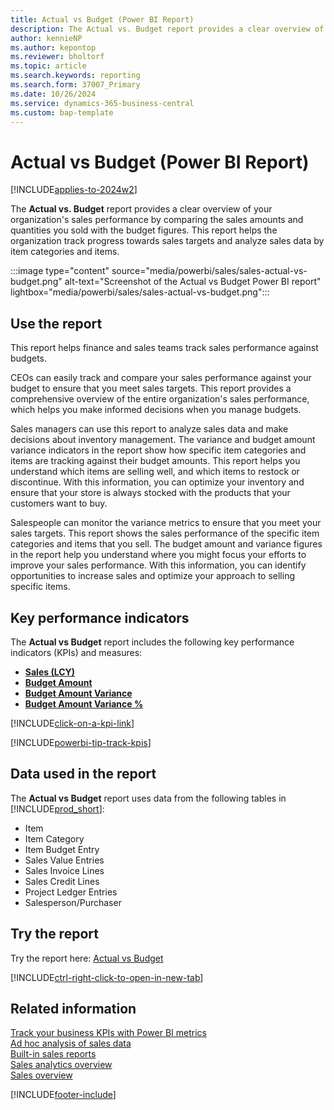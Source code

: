 ```yaml
---
title: Actual vs Budget (Power BI Report)
description: The Actual vs. Budget report provides a clear overview of your organization's sales performance by comparing actual sales amount and quantity sold with the budget figures.
author: kennieNP
ms.author: kepontop
ms.reviewer: bholtorf
ms.topic: article
ms.search.keywords: reporting
ms.search.form: 37007_Primary
ms.date: 10/26/2024
ms.service: dynamics-365-business-central
ms.custom: bap-template
---
```


# Actual vs Budget (Power BI Report)

[!INCLUDE[applies-to-2024w2](includes/applies-to-2024w2.md)]

The **Actual vs. Budget** report provides a clear overview of your organization's sales performance by comparing the sales amounts and quantities you sold with the budget figures. This report helps the organization track progress towards sales targets and analyze sales data by item categories and items.

:::image type="content" source="media/powerbi/sales/sales-actual-vs-budget.png" alt-text="Screenshot of the Actual vs Budget Power BI report" lightbox="media/powerbi/sales/sales-actual-vs-budget.png":::

## Use the report

This report helps finance and sales teams track sales performance against budgets.

CEOs can easily track and compare your sales performance against your budget to ensure that you meet sales targets. This report provides a comprehensive overview of the entire organization's sales performance, which helps you make informed decisions when you manage budgets.

Sales managers can use this report to analyze sales data and make decisions about inventory management. The variance and budget amount variance indicators in the report show how specific item categories and items are tracking against their budget amounts. This report helps you understand which items are selling well, and which items to restock or discontinue. With this information, you can optimize your inventory and ensure that your store is always stocked with the products that your customers want to buy.

Salespeople can monitor the variance metrics to ensure that you meet your sales targets. This report shows the sales performance of the specific item categories and items that you sell. The budget amount and variance figures in the report help you understand where you might focus your efforts to improve your sales performance. With this information, you can identify opportunities to increase sales and optimize your approach to selling specific items.

## Key performance indicators

The **Actual vs Budget** report includes the following key performance indicators (KPIs) and measures:

- [**Sales (LCY)**](sales-powerbi-sales-kpis.md#sales-lcy)  
- [**Budget Amount**](sales-powerbi-sales-kpis.md#budget-amount)  
- [**Budget Amount Variance**](sales-powerbi-sales-kpis.md#budget-amount-variance)  
- [**Budget Amount Variance %**](sales-powerbi-sales-kpis.md#budget-amount-variance-percent)   

[!INCLUDE[click-on-a-kpi-link](includes/click-on-a-kpi-link.md)] 

[!INCLUDE[powerbi-tip-track-kpis](includes/powerbi-tip-track-kpis.md)]

## Data used in the report

The **Actual vs Budget** report uses data from the following tables in [!INCLUDE[prod_short](includes/prod_short.md)]:

- Item
- Item Category
- Item Budget Entry
- Sales Value Entries
- Sales Invoice Lines
- Sales Credit Lines
- Project Ledger Entries
- Salesperson/Purchaser
 
## Try the report

Try the report here: [Actual vs Budget](https://businesscentral.dynamics.com?page=37007)

[!INCLUDE[ctrl-right-click-to-open-in-new-tab](includes/ctrl-right-click-to-open-in-new-tab.md)]

## Related information

[Track your business KPIs with Power BI metrics](track-kpis-with-power-bi-metrics.md)  
[Ad hoc analysis of sales data](ad-hoc-analysis-sales.md)  
[Built-in sales reports](sales-reports.md)  
[Sales analytics overview](sales-analytics-overview.md)  
[Sales overview](sales-manage-sales.md)  

[!INCLUDE[footer-include](includes/footer-banner.md)]
